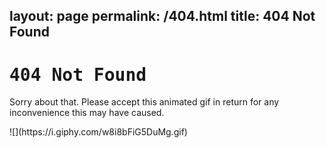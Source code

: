 layout: page
permalink: /404.html
title: 404 Not Found
---

# <samp>404 Not Found</samp>

Sorry about that.  Please accept this animated gif in return for any inconvenience this may have caused.

<div class="stretch">
    ![](https://i.giphy.com/w8i8bFiG5DuMg.gif)
</div>
